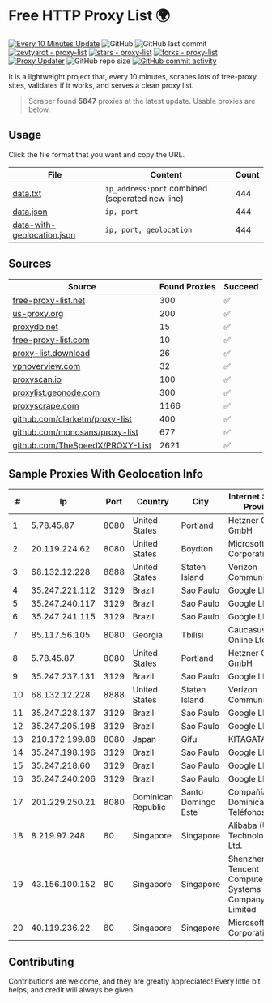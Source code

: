 
# Free HTTP Proxy List 🌍

[![Every 10 Minutes Update](https://github.com/mertguvencli/http-proxy-list/actions/workflows/main.yml/badge.svg?branch=main)](https://github.com/mertguvencli/http-proxy-list/actions/workflows/main.yml)
![GitHub](https://img.shields.io/github/license/mertguvencli/http-proxy-list)
![GitHub last commit](https://img.shields.io/github/last-commit/mertguvencli/http-proxy-list)
[![zevtyardt - proxy-list](https://img.shields.io/static/v1?label=zevtyardt&message=proxy-list&color=blue&logo=github)](https://github.com/zevtyardt/proxy-list "Go to GitHub repo")
[![stars - proxy-list](https://img.shields.io/github/stars/zevtyardt/proxy-list?style=social)](https://github.com/zevtyardt/proxy-list)
[![forks - proxy-list](https://img.shields.io/github/forks/zevtyardt/proxy-list?style=social)](https://github.com/zevtyardt/proxy-list)
[![Proxy Updater](https://github.com/zevtyardt/proxy-list/workflows/Proxy%20Updater/badge.svg)](https://github.com/zevtyardt/proxy-list/actions?query=workflow:"Proxy+Updater")
![GitHub repo size](https://img.shields.io/github/repo-size/zevtyardt/proxy-list)
[![GitHub commit activity](https://img.shields.io/github/commit-activity/m/zevtyardt/proxy-list?logo=commits)](https://github.com/zevtyardt/proxy-list/commits/main)

It is a lightweight project that, every 10 minutes, scrapes lots of free-proxy sites, validates if it works, and serves a clean proxy list.

> Scraper found **5847** proxies at the latest update. Usable proxies are below.

## Usage

Click the file format that you want and copy the URL.

|File|Content|Count|
|----|-------|-----|
|[data.txt](https://raw.githubusercontent.com/mertguvencli/http-proxy-list/main/proxy-list/data.txt)|`ip_address:port` combined (seperated new line)|444|
|[data.json](https://raw.githubusercontent.com/mertguvencli/http-proxy-list/main/proxy-list/data.json)|`ip, port`|444|
|[data-with-geolocation.json](https://raw.githubusercontent.com/mertguvencli/http-proxy-list/main/proxy-list/data-with-geolocation.json)|`ip, port, geolocation`|444|

## Sources

|Source|Found Proxies|Succeed|
|------|-------------|-------|
|[free-proxy-list.net](https://free-proxy-list.net)|300|✅|
|[us-proxy.org](https://www.us-proxy.org)|200|✅|
|[proxydb.net](http://proxydb.net)|15|✅|
|[free-proxy-list.com](https://free-proxy-list.com/?page=&port=&type%5B%5D=http&type%5B%5D=https&up_time=0&search=Search)|10|✅|
|[proxy-list.download](https://www.proxy-list.download/HTTP)|26|✅|
|[vpnoverview.com](https://vpnoverview.com/privacy/anonymous-browsing/free-proxy-servers)|32|✅|
|[proxyscan.io](https://www.proxyscan.io)|100|✅|
|[proxylist.geonode.com](https://proxylist.geonode.com/api/proxy-list?limit=300&page=1&sort_by=lastChecked&sort_type=desc&protocols=http,https)|300|✅|
|[proxyscrape.com](https://api.proxyscrape.com/v2/?request=displayproxies&protocol=http&timeout=10000&country=all&ssl=all&anonymity=all)|1166|✅|
|[github.com/clarketm/proxy-list](https://raw.githubusercontent.com/clarketm/proxy-list/master/proxy-list-raw.txt)|400|✅|
|[github.com/monosans/proxy-list](https://raw.githubusercontent.com/monosans/proxy-list/main/proxies/http.txt)|677|✅|
|[github.com/TheSpeedX/PROXY-List](https://raw.githubusercontent.com/TheSpeedX/PROXY-List/master/http.txt)|2621|✅|


## Sample Proxies With Geolocation Info

|#|Ip|Port|Country|City|Internet Service Provider|
|-|--|----|-------|----|-------------------------|
|1|5.78.45.87|8080|United States|Portland|Hetzner Online GmbH|
|2|20.119.224.62|8080|United States|Boydton|Microsoft Corporation|
|3|68.132.12.228|8888|United States|Staten Island|Verizon Communications|
|4|35.247.221.112|3129|Brazil|Sao Paulo|Google LLC|
|5|35.247.240.117|3129|Brazil|Sao Paulo|Google LLC|
|6|35.247.241.115|3129|Brazil|Sao Paulo|Google LLC|
|7|85.117.56.105|8080|Georgia|Tbilisi|Caucasus Online Ltd.|
|8|5.78.45.87|8080|United States|Portland|Hetzner Online GmbH|
|9|35.247.237.131|3129|Brazil|Sao Paulo|Google LLC|
|10|68.132.12.228|8888|United States|Staten Island|Verizon Communications|
|11|35.247.228.137|3129|Brazil|Sao Paulo|Google LLC|
|12|35.247.205.198|3129|Brazil|Sao Paulo|Google LLC|
|13|210.172.199.88|8080|Japan|Gifu|KITAGATA|
|14|35.247.198.196|3129|Brazil|Sao Paulo|Google LLC|
|15|35.247.218.60|3129|Brazil|Sao Paulo|Google LLC|
|16|35.247.240.206|3129|Brazil|Sao Paulo|Google LLC|
|17|201.229.250.21|8080|Dominican Republic|Santo Domingo Este|Compañía Dominicana de Teléfonos S. A.|
|18|8.219.97.248|80|Singapore|Singapore|Alibaba (US) Technology Co., Ltd.|
|19|43.156.100.152|80|Singapore|Singapore|Shenzhen Tencent Computer Systems Company Limited|
|20|40.119.236.22|80|Singapore|Singapore|Microsoft Corporation|



## Contributing

Contributions are welcome, and they are greatly appreciated! Every
little bit helps, and credit will always be given.


